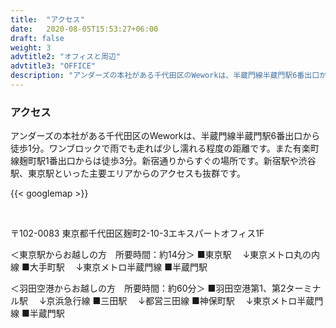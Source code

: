 ```yaml
---
title:  "アクセス"
date:   2020-08-05T15:53:27+06:00
draft: false
weight: 3
advtitle2: "オフィスと周辺"
advtitle3: "OFFICE"
description: "アンダーズの本社がある千代田区のWeworkは、半蔵門線半蔵門駅6番出口から徒歩1分。ワンブロックで雨でも走れば少し濡れる程度の距離です。また有楽町線麹町駅1番出口からは徒歩3分。新宿通りからすぐの場所です。新宿駅や渋谷駅、東京駅といった主要エリアからのアクセスも抜群です。"
---
```


### アクセス
アンダーズの本社がある千代田区のWeworkは、半蔵門線半蔵門駅6番出口から徒歩1分。ワンブロックで雨でも走れば少し濡れる程度の距離です。また有楽町線麹町駅1番出口からは徒歩3分。新宿通りからすぐの場所です。新宿駅や渋谷駅、東京駅といった主要エリアからのアクセスも抜群です。
&nbsp;

{{< googlemap  >}}

&nbsp;

〒102-0083 東京都千代田区麹町2-10-3エキスパートオフィス1F 

＜東京駅からお越しの方　所要時間：約14分＞ 
■東京駅 
　↓東京メトロ丸の内線 
■大手町駅 
　↓東京メトロ半蔵門線 
■半蔵門駅 
 
＜羽田空港からお越しの方　所要時間：約60分＞ 
■羽田空港第1、第2ターミナル駅 
　↓京浜急行線 
■三田駅 
　↓都営三田線 
■神保町駅 
　↓東京メトロ半蔵門線 
■半蔵門駅 
